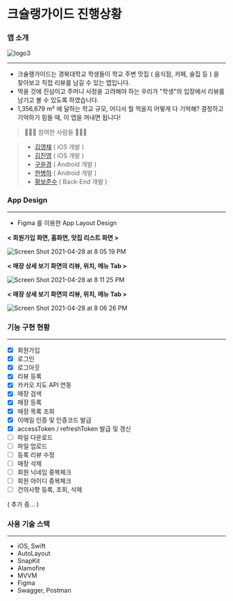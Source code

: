 # 크슐랭가이드 진행상황
### 앱 소개
![logo3](https://user-images.githubusercontent.com/44637101/116400666-48b64480-a865-11eb-9efb-c87588f06e3f.png)

---

- 크슐랭가이드는 경북대학교 학생들이 학교 주변 맛집 ( 음식점, 카페, 술집 등 ) 을 찾아보고 직접 리뷰를 남길 수 있는 앱입니다.
- 먹을 것에 진심이고 주머니 사정을 고려해야 하는 우리가 "학생"의 입장에서 리뷰를 남기고 볼 수 있도록 하였습니다.
- 1,356,679 m² 에 달하는 학교 규모, 어디서 뭘 먹을지 어떻게 다 기억해? 결정하고 기억하기 힘들 때, 이 앱을 꺼내면 됩니다!

> 👩🏻‍💻  참여한 사람들  🧑🏻‍💻

> - [김영채](https://github.com/kevinkim2586) ( iOS 개발 )
> - [김진영](https://github.com/z3rosmith) ( iOS 개발 )
> - [구윤경](https://github.com/potatoyum) ( Android 개발 )
> - [한병하](https://github.com/Glacier-Han) ( Android 개발 )
> - [황보준수](https://github.com/hbjs97) ( Back-End 개발 )



### App Design

---

- Figma 를 이용한 App Layout Design

**< 회원가입 화면, 홈화면, 맛집 리스트 화면 >**

![Screen Shot 2021-04-28 at 8 05 19 PM](https://user-images.githubusercontent.com/44637101/116400500-13115b80-a865-11eb-91e1-fb6cb3455de8.png)

**< 매장 상세 보기 화면의 리뷰, 위치, 메뉴 Tab >**

![Screen Shot 2021-04-28 at 8 11 25 PM](https://user-images.githubusercontent.com/44637101/116400509-173d7900-a865-11eb-8be5-51aa7903fa00.png)

**< 매장 상세 보기 화면의 리뷰, 위치, 메뉴 Tab >**

![Screen Shot 2021-04-28 at 8 06 26 PM](https://user-images.githubusercontent.com/44637101/116400515-186ea600-a865-11eb-9267-4ba38fd8bc9f.png)

### 기능 구현 현황

---

- [x]  회원가입
- [x]  로그인
- [x]  로그아웃
- [x]  리뷰 등록
- [x]  카카오 지도 API 연동
- [x]  매장 검색
- [x]  매장 등록
- [x]  매장 목록 조회
- [x]  이메일 인증 및 인증코드 발급
- [x]  accessToken / refreshToken 발급 및 갱신
- [ ]  파일 다운로드
- [ ]  파일 업로드
- [ ]  등록 리뷰 수정
- [ ]  매장 삭제
- [ ]  회원 닉네임 중복체크
- [ ]  회원 아이디 중복체크
- [ ]  건의사항 등록, 조회, 삭제

( 추가 중... )

### 사용 기술 스택

---

- iOS, Swift
- AutoLayout
- SnapKit
- Alamofire
- MVVM
- Figma
- Swagger, Postman
